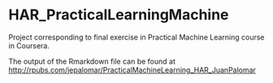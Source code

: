 # HAR_PracticalLearningMachine
Project corresponding to final exercise in Practical Machine Learning course in Coursera.

The output of the Rmarkdown file can be found at http://rpubs.com/jepalomar/PracticalMachineLearning_HAR_JuanPalomar

